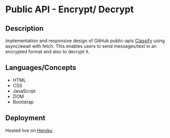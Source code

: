 
# Public API - Encrypt/ Decrypt

## Description

Implementation and responsive design of GitHub public-apis [Classify](https://classify-web.herokuapp.com/#/api) using async/await with fetch. This enables users to send messages/text in an encrypted format and also to decrypt it.

## Languages/Concepts
- HTML
- CSS
- JavaScript
- DOM
- Bootstrap

## Deployment
Hosted live on [Heroku](https://dazzling-elion-1ced01.netlify.app/)
